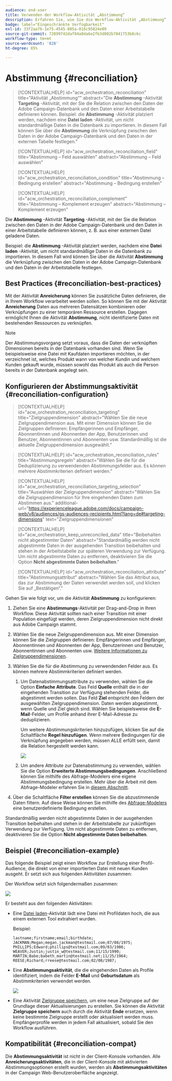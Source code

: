 ```yaml
---
audience: end-user
title: Verwenden der Workflow-Aktivität „Abstimmung“
description: Erfahren Sie, wie Sie die Workflow-Aktivität „Abstimmung“ verwenden
badge: label="Eingeschränkte Verfügbarkeit"
exl-id: 33f2aa76-1e75-4545-805a-016c95824e09
source-git-commit: 72899742daf04a0da6e2fb3d802b7841753b8c6c
workflow-type: tm+mt
source-wordcount: '828'
ht-degree: 85%

---
```


# Abstimmung {#reconciliation}

>[!CONTEXTUALHELP]
>id="acw_orchestration_reconciliation"
>title="Aktivität „Abstimmung“"
>abstract="Die **Abstimmung** -Aktivität **Targeting** -Aktivität, mit der Sie die Relation zwischen den Daten der Adobe Campaign-Datenbank und den Daten einer Arbeitstabelle definieren können. Beispiel: die **Abstimmung** -Aktivität platziert werden, nachdem eine **Datei laden** -Aktivität, um nicht standardmäßige Daten in die Datenbank zu importieren. In diesem Fall können Sie über die **Abstimmung** die Verknüpfung zwischen den Daten in der Adobe Campaign-Datenbank und den Daten in der externen Tabelle festlegen."

>[!CONTEXTUALHELP]
>id="acw_orchestration_reconciliation_field"
>title="Abstimmung – Feld auswählen"
>abstract="Abstimmung – Feld auswählen"

>[!CONTEXTUALHELP]
>id="acw_orchestration_reconciliation_condition"
>title="Abstimmung – Bedingung erstellen"
>abstract="Abstimmung – Bedingung erstellen"

>[!CONTEXTUALHELP]
>id="acw_orchestration_reconciliation_complement"
>title="Abstimmung – Komplement erzeugen"
>abstract="Abstimmung – Komplement erzeugen"

Die **Abstimmung** -Aktivität **Targeting** -Aktivität, mit der Sie die Relation zwischen den Daten in der Adobe Campaign-Datenbank und den Daten in einer Arbeitstabelle definieren können, z. B. aus einer externen Datei geladene Daten.

Beispiel: die **Abstimmung** -Aktivität platziert werden, nachdem eine **Datei laden** -Aktivität, um nicht standardmäßige Daten in die Datenbank zu importieren. In diesem Fall wird können Sie über die Aktivität **Abstimmung** die Verknüpfung zwischen den Daten in der Adobe Campaign-Datenbank und den Daten in der Arbeitstabelle festlegen.

## Best Practices {#reconciliation-best-practices}

Mit der Aktivität **Anreicherung** können Sie zusätzliche Daten definieren, die in Ihrem Workflow verarbeitet werden sollen. So können Sie mit der Aktivität **Anreicherung** Daten aus mehreren Datensätzen kombinieren oder Verknüpfungen zu einer temporären Ressource erstellen. Dagegen ermöglicht Ihnen die Aktivität **Abstimmung**, nicht identifizierte Daten mit bestehenden Ressourcen zu verknüpfen.

>[!NOTE]
>Der Abstimmungsvorgang setzt voraus, dass die Daten der verknüpften Dimensionen bereits in der Datenbank vorhanden sind. Wenn Sie beispielsweise eine Datei mit Kaufdaten importieren möchten, in der verzeichnet ist, welches Produkt wann von welcher Kundin und welchem Kunden gekauft wurde, müssen sowohl das Produkt als auch die Person bereits in der Datenbank angelegt sein.

## Konfigurieren der Abstimmungsaktivität {#reconciliation-configuration}

>[!CONTEXTUALHELP]
>id="acw_orchestration_reconciliation_targeting"
>title="Zielgruppendimension"
>abstract="Wählen Sie die neue Zielgruppendimension aus. Mit einer Dimension können Sie die Zielgruppen definieren: Empfängerinnen und Empfänger, Abonnentinnen und Abonnenten der App, Benutzerinnen und Benutzer, Abonnentinnen und Abonnenten usw. Standardmäßig ist die aktuelle Zielgruppendimension ausgewählt."

>[!CONTEXTUALHELP]
>id="acw_orchestration_reconciliation_rules"
>title="Abstimmungsregeln"
>abstract="Wählen Sie die für die Deduplizierung zu verwendenden Abstimmungsfelder aus. Es können mehrere Abstimmkriterien definiert werden."

>[!CONTEXTUALHELP]
>id="acw_orchestration_reconciliation_targeting_selection"
>title="Auswählen der Zielgruppendimension"
>abstract="Wählen Sie die Zielgruppendimension für Ihre eingehenden Daten zum Abstimmen aus."
>additional-url="https://experienceleague.adobe.com/docs/campaign-web/v8/audiences/gs-audiences-recipients.html?lang=de#targeting-dimensions" text="Zielgruppendimensionen"

>[!CONTEXTUALHELP]
>id="acw_orchestration_keep_unreconciled_data"
>title="Beibehalten nicht abgestimmter Daten"
>abstract="Standardmäßig werden nicht abgestimmte Daten in der ausgehenden Transition beibehalten und stehen in der Arbeitstabelle zur späteren Verwendung zur Verfügung. Um nicht abgestimmte Daten zu entfernen, deaktivieren Sie die Option **Nicht abgestimmte Daten beibehalten**."

>[!CONTEXTUALHELP]
>id="acw_orchestration_reconciliation_attribute"
>title="Abstimmungsattribut"
>abstract="Wählen Sie das Attribut aus, das zur Abstimmung der Daten verwendet werden soll, und klicken Sie auf „Bestätigen“."

Gehen Sie wie folgt vor, um die Aktivität **Abstimmung** zu konfigurieren:

1. Ziehen Sie eine **Abstimmungs**-Aktivität per Drag-and-Drop in Ihren Workflow. Diese Aktivität sollten nach einer Transition mit einer Population eingefügt werden, deren Zielgruppendimension nicht direkt aus Adobe Campaign stammt.

1. Wählen Sie die neue Zielgruppendimension aus. Mit einer Dimension können Sie die Zielgruppen definieren: Empfängerinnen und Empfänger, Abonnentinnen und Abonnenten der App, Benutzerinnen und Benutzer, Abonnentinnen und Abonnenten usw. [Weitere Informationen zu Zielgruppendimensionen](../../audience/about-recipients.md#targeting-dimensions).

1. Wählen Sie die für die Abstimmung zu verwendenden Felder aus. Es können mehrere Abstimmkriterien definiert werden.

   1. Um Datenabstimmungsattribute zu verwenden, wählen Sie die Option **Einfache Attribute**. Das Feld **Quelle** enthält die in der eingehenden Transition zur Verfügung stehenden Felder, die abgestimmt werden sollen. Das Feld **Ziel** entspricht den Feldern der ausgewählten Zielgruppendimension. Daten werden abgestimmt, wenn Quelle und Ziel gleich sind. Wählen Sie beispielsweise die **E-Mail**-Felder, um Profile anhand ihrer E-Mail-Adresse zu deduplizieren.

      Um weitere Abstimmungskriterien hinzuzufügen, klicken Sie auf die Schaltfläche **Regel hinzufügen**. Wenn mehrere Bedingungen für die Verknüpfung angegeben werden, müssen ALLE erfüllt sein, damit die Relation hergestellt werden kann.

      ![](../assets/workflow-reconciliation-criteria.png)

   1. Um andere Attribute zur Datenabstimmung zu verwenden, wählen Sie die Option **Erweiterte Abstimmungsbedingungen**. Anschließend können Sie mithilfe des Abfrage-Modelers eine eigene Abstimmungsbedingung erstellen. Mehr über die Arbeit mit dem Abfrage-Modeler erfahren Sie in [diesem Abschnitt](../../query/query-modeler-overview.md).

1. Über die Schaltfläche **Filter erstellen** können Sie die abzustimmende Daten filtern. Auf diese Weise können Sie mithilfe des [Abfrage-Modelers](../../query/query-modeler-overview.md) eine benutzerdefinierte Bedingung erstellen.

Standardmäßig werden nicht abgestimmte Daten in der ausgehenden Transition beibehalten und stehen in der Arbeitstabelle zur zukünftigen Verwendung zur Verfügung. Um nicht abgestimmte Daten zu entfernen, deaktivieren Sie die Option **Nicht abgestimmte Daten beibehalten**.

## Beispiel {#reconciliation-example}

Das folgende Beispiel zeigt einen Workflow zur Erstellung einer Profil-Audience, die direkt von einer importierten Datei mit neuen Kunden ausgeht. Er setzt sich aus folgenden Aktivitäten zusammen:

Der Workflow setzt sich folgendermaßen zusammen:

![](../assets/workflow-reconciliation-sample-1.0.png)


Er besteht aus den folgenden Aktivitäten:

* Eine [Datei laden](load-file.md)-Aktivität lädt eine Datei mit Profildaten hoch, die aus einem externen Tool extrahiert wurden.

  Beispiel:

  ```
  lastname;firstname;email;birthdate;
  JACKMAN;Megan;megan.jackman@testmail.com;07/08/1975;
  PHILLIPS;Edward;phillips@testmail.com;09/03/1986;
  WEAVER;Justin;justin_w@testmail.com;11/15/1990;
  MARTIN;Babe;babeth_martin@testmail.net;11/25/1964;
  REESE;Richard;rreese@testmail.com;02/08/1987;
  ```

* Eine **Abstimmungsaktivität**, die die eingehenden Daten als Profile identifiziert, indem die Felder **E-Mail** und **Geburtsdatum** als Abstimmkriterien verwendet werden.

  ![](../assets/workflow-reconciliation-sample-1.1.png)

* Eine Aktivität [Zielgruppe speichern](save-audience.md), um eine neue Zielgruppe auf der Grundlage dieser Aktualisierungen zu erstellen. Sie können die Aktivität **Zielgruppe speichern** auch durch die Aktivität **Ende** ersetzen, wenn keine bestimmte Zielgruppe erstellt oder aktualisiert werden muss. Empfängerprofile werden in jedem Fall aktualisiert, sobald Sie den Workflow ausführen.


## Kompatibilität {#reconciliation-compat}

Die **Abstimmungsaktivität** ist nicht in der Client-Konsole vorhanden. Alle **Anreicherungsaktivitäten**, die in der Client-Konsole mit aktivierten Abstimmungsoptionen erstellt wurden, werden als **Abstimmungsaktivitäten** in der Campaign Web-Benutzeroberfläche angezeigt.
